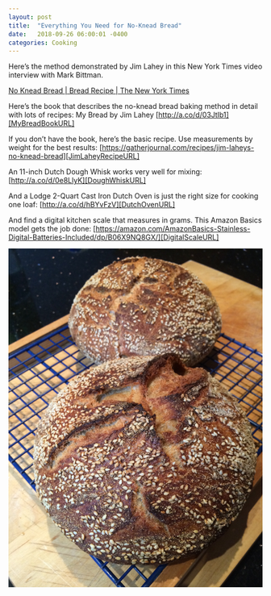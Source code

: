 ```yaml
---
layout: post
title:  "Everything You Need for No-Knead Bread"
date:   2018-09-26 06:00:01 -0400
categories: Cooking
---
```

Here’s the method demonstrated by Jim Lahey in this New York Times video interview
with Mark Bittman.

[No Knead Bread | Bread Recipe | The New York Times][NYTYouTubeVideoURL]

Here’s the book that describes the no-knead bread baking method in detail with
lots of recipes: My Bread by Jim Lahey [http://a.co/d/03JtIb1][MyBreadBookURL]

If you don’t have the book, here’s the basic recipe. Use measurements by weight
for the best results: [https://gatherjournal.com/recipes/jim-laheys-no-knead-bread][JimLaheyRecipeURL]

An 11-inch Dutch Dough Whisk works very well for mixing: [http://a.co/d/0e8LlyK][DoughWhiskURL]

And a Lodge 2-Quart Cast Iron Dutch Oven is just the right size for cooking one loaf: [http://a.co/d/hBYvFzV][DutchOvenURL]

And find a digital kitchen scale that measures in grams. This Amazon Basics model gets
the job done: [https://amazon.com/AmazonBasics-Stainless-Digital-Batteries-Included/dp/B06X9NQ8GX/][DigitalScaleURL]

![No-Knead Christmas Bread, December 2013](/images/NoKneadChristmasBread-20131225.jpg)

[NYTYouTubeVideoURL]: https://www.youtube.com/watch?v=13Ah9ES2yTU
[MyBreadBookURL]: https://a.co/d/03JtIb1
[JimLaheyRecipeURL]: https://gatherjournal.com/recipes/jim-laheys-no-knead-bread
[DoughWhiskURL]: https://a.co/d/0e8LlyK
[DutchOvenURL]: https://a.co/d/hBYvFzV
[DigitalScaleURL]: https://amazon.com/AmazonBasics-Stainless-Digital-Batteries-Included/dp/B06X9NQ8GX/
